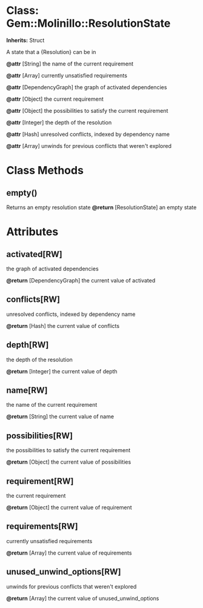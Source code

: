 # Class: Gem::Molinillo::ResolutionState
**Inherits:** Struct
    

A state that a {Resolution} can be in

**@attr** [String] the name of the current requirement

**@attr** [Array<Object>] currently unsatisfied requirements

**@attr** [DependencyGraph] the graph of activated dependencies

**@attr** [Object] the current requirement

**@attr** [Object] the possibilities to satisfy the current requirement

**@attr** [Integer] the depth of the resolution

**@attr** [Hash] unresolved conflicts, indexed by dependency name

**@attr** [Array<UnwindDetails>] unwinds for previous conflicts that weren't explored


# Class Methods
## empty() [](#method-c-empty)
Returns an empty resolution state
**@return** [ResolutionState] an empty state

# Attributes
## activated[RW] [](#attribute-i-activated)
the graph of activated dependencies

**@return** [DependencyGraph] the current value of activated

## conflicts[RW] [](#attribute-i-conflicts)
unresolved conflicts, indexed by dependency name

**@return** [Hash] the current value of conflicts

## depth[RW] [](#attribute-i-depth)
the depth of the resolution

**@return** [Integer] the current value of depth

## name[RW] [](#attribute-i-name)
the name of the current requirement

**@return** [String] the current value of name

## possibilities[RW] [](#attribute-i-possibilities)
the possibilities to satisfy the current requirement

**@return** [Object] the current value of possibilities

## requirement[RW] [](#attribute-i-requirement)
the current requirement

**@return** [Object] the current value of requirement

## requirements[RW] [](#attribute-i-requirements)
currently unsatisfied requirements

**@return** [Array<Object>] the current value of requirements

## unused_unwind_options[RW] [](#attribute-i-unused_unwind_options)
unwinds for previous conflicts that weren't explored

**@return** [Array<UnwindDetails>] the current value of unused_unwind_options


